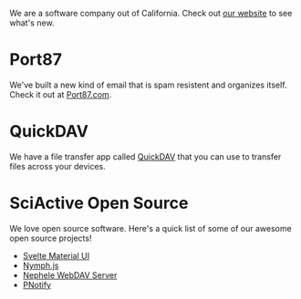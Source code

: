 We are a software company out of California. Check out [our website](https://sciactive.com) to see what's new.

# Port87

We've built a new kind of email that is spam resistent and organizes itself. Check it out at [Port87.com](https://port87.com).

# QuickDAV

We have a file transfer app called [QuickDAV](https://sciactive.com/quickdav/) that you can use to transfer files across your devices.

# SciActive Open Source

We love open source software. Here's a quick list of some of our awesome open source projects!

- [Svelte Material UI](https://sveltematerialui.com/)
- [Nymph.js](https://nymph.io/)
- [Nephele WebDAV Server](https://github.com/sciactive/nephele#readme)
- [PNotify](https://sciactive.com/pnotify/)
